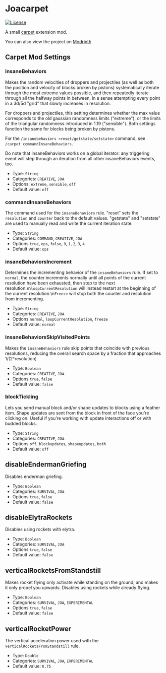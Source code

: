 # Joacarpet

[![License](https://img.shields.io/github/license/Fallen-Breath/fabric-mod-template.svg)](http://www.gnu.org/licenses/lgpl-3.0.html)

A small [carpet](https://github.com/gnembon/fabric-carpet) extension mod.

You can also view the project on [Modrinth](https://modrinth.com/mod/joacarpet)

## Carpet Mod Settings
### insaneBehaviors
Makes the random velocities of droppers and projectiles (as well as both the position and velocity of blocks broken by pistons) systematically iterate through the most extreme values possible, and then repeatedly iterate through all the halfway points in between, in a sense attempting every point in a 3d/5d "grid" that slowly increases in resolution.

For droppers and projectiles, this setting determines whether the max value corresponds to the old gaussian randomness limits (\"extreme\"), or the limits of the triangular randomness introduced in 1.19 (\"sensible\"). Both settings function the same for blocks being broken by pistons.

For the `/insanebehaviors <reset/getstate/setstate>` command, see `/carpet commandInsaneBehaviors`.

Do note that insaneBehaviors works on a global iterator: any triggering event will step through an iteration from all other insaneBehaviors events, too.

* Type: `String`
* Categories: `CREATIVE`, `JOA`
* Options: `extreme`, `sensible`, `off`
* Default value: `off`

### commandInsaneBehaviors
The command used for the `insaneBehaviors` rule.
\"reset\" sets the `resolution` and `counter` back to the default values. \"getstate\" and \"setstate\" are used to manually read and write the current iteration state.

* Type: `String`
* Categories: `COMMAND`, `CREATIVE`, `JOA`
* Options `true`, `ops`, `false`, `0`, `1`, `2`, `3`, `4`
* Default value: `ops`

### insaneBehaviorsIncrement
Determines the incrementing behavior of the `insaneBehaviors` rule. If set to `normal`, the counter increments normally until all points of the current resolution have been exhausted, then step to the next resolution.\n`loopCurrentResolution` will instead restart at the beginning of the current resolution.\n`Freeze` will stop both the counter and resolution from incrementing.

* Type: `String`
* Categories: `CREATIVE`, `JOA`
* Options `normal`, `loopCurrentResolution`, `freeze`
* Default value: `normal`

### insaneBehaviorsSkipVisitedPoints
Makes the `insaneBehaviors` rule skip points that coincide with previous resolutions, reducing the overall search space by a fraction that approaches 1/(2^resolution)

* Type: `Boolean`
* Categories: `CREATIVE`, `JOA`
* Options `true`, `false`
* Default value: `false`

### blockTickling
Lets you send manual block and/or shape updates to blocks using a feather item. Shape updates are sent from the block in front of the face you're clicking on. Useful if you're working with update interactions off or with budded blocks.

* Type: `String`
* Categories: `CREATIVE`, `JOA`
* Options `off`, `blockupdates`, `shapeupdates`, `both`
* Default value: `off`

## disableEndermanGriefing
Disables enderman griefing.

* Type: `Boolean`
* Categories: `SURVIVAL`, `JOA`
* Options `true`, `false`
* Default value: `false`

## disableElytraRockets
Disables using rockets with elytra.

* Type: `Boolean`
* Categories: `SURVIVAL`, `JOA`
* Options `true`, `false`
* Default value: `false`

## verticalRocketsFromStandstill
Makes rocket flying only activate while standing on the ground, and makes it only propel you upwards. Disables using rockets while already flying.

* Type: `Boolean`
* Categories: `SURVIVAL`, `JOA`, `EXPERIMENTAL`
* Options `true`, `false`
* Default value: `false`

## verticalRocketPower
The vertical acceleration power used with the `verticalRocketsFromStandstill` rule.

* Type: `Double`
* Categories: `SURVIVAL`, `JOA`, `EXPERIMENTAL`
* Default value: `0.75`